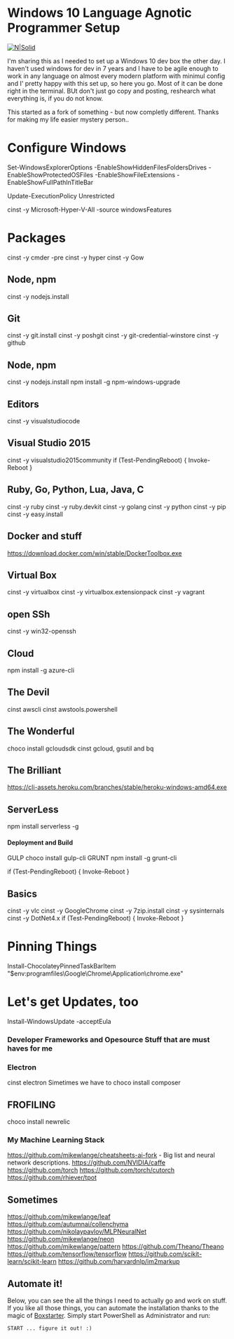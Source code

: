 # Windows 10 Language Agnotic Programmer Setup
[![N|Solid](https://i.imgur.com/TjqgfC6.png)](https://fart.school) <br>

I'm sharing this as I needed to set up a Windows 10 dev box the other day. I haven't used windows for dev in 7 years and I have to be agile enough to work in any language on almost every modern platform with minimul config and I' pretty happy with this set up, so here you go. Most of it can be done right in the terminal. BUt don't just go copy and posting, reshearch what everything is, if you do not know. 

This started as a fork of something - but now completly different. Thanks for making my life easier mystery person.. 

# Configure Windows
Set-WindowsExplorerOptions -EnableShowHiddenFilesFoldersDrives -EnableShowProtectedOSFiles -EnableShowFileExtensions -EnableShowFullPathInTitleBar

Update-ExecutionPolicy Unrestricted

cinst -y Microsoft-Hyper-V-All -source windowsFeatures

# Packages
cinst -y cmder -pre
cinst -y hyper
cinst -y Gow

## Node, npm
cinst -y nodejs.install

## Git
cinst -y git.install
cinst -y poshgit
cinst -y git-credential-winstore
cinst -y github

## Node, npm
cinst -y nodejs.install
npm install -g npm-windows-upgrade

## Editors
cinst -y visualstudiocode

## Visual Studio 2015
cinst -y visualstudio2015community
if (Test-PendingReboot) { Invoke-Reboot }

## Ruby, Go, Python, Lua, Java, C
cinst -y ruby
cinst -y ruby.devkit
cinst -y golang
cinst -y python
cinst -y pip
cinst -y easy.install

## Docker and stuff
 https://download.docker.com/win/stable/DockerToolbox.exe
 
## Virtual Box 
cinst -y virtualbox
cinst -y virtualbox.extensionpack
cinst -y vagrant

## open SSh
cinst -y win32-openssh

## Cloud 
npm install -g azure-cli

## The Devil
cinst awscli
cinst awstools.powershell

## The Wonderful
choco install gcloudsdk
cinst gcloud, gsutil and bq 

## The Brilliant 
https://cli-assets.heroku.com/branches/stable/heroku-windows-amd64.exe

## ServerLess
npm install serverless -g

#### Deployment and Build
GULP
choco install gulp-cli
GRUNT
npm install -g grunt-cli

if (Test-PendingReboot) { Invoke-Reboot }

## Basics
cinst -y vlc
cinst -y GoogleChrome
cinst -y 7zip.install
cinst -y sysinternals
cinst -y DotNet4.x
if (Test-PendingReboot) { Invoke-Reboot }

# Pinning Things
Install-ChocolateyPinnedTaskBarItem "$env:programfiles\Google\Chrome\Application\chrome.exe"

# Let's get Updates, too
Install-WindowsUpdate -acceptEula

### Developer Frameworks and Opesource Stuff that are must haves for me
### Electron 
cinst electron
Simetimes we have to 
choco install composer

## FROFILING
choco install newrelic

### My Machine Learning Stack
https://github.com/mikewlange/cheatsheets-ai-fork - Big list and neural network descriptions. 
https://github.com/NVIDIA/caffe
https://github.com/torch
https://github.com/torch/cutorch
https://github.com/rhiever/tpot

## Sometimes
https://github.com/mikewlange/leaf
https://github.com/autumnai/collenchyma
https://github.com/nikolaypavlov/MLPNeuralNet
https://github.com/mikewlange/neon
https://github.com/mikewlange/pattern
https://github.com/Theano/Theano
https://github.com/tensorflow/tensorflow
https://github.com/scikit-learn/scikit-learn
https://github.com/harvardnlp/im2markup


## Automate it!
Below, you can see the all the things I need to actually go and work on stuff. If you like all those things, you can automate the installation thanks to the magic of [Boxstarter](http://boxstarter.org/). Simply start PowerShell as Administrator and run:

```
START ... figure it out! :)
```
